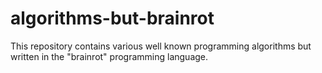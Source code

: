 # algorithms-but-brainrot
This repository contains various well known programming algorithms but written in the "brainrot" programming language.

